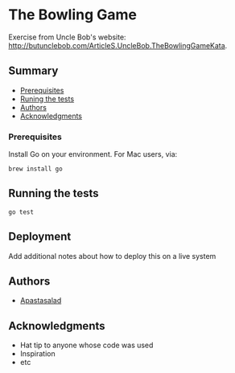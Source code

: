 # The Bowling Game

Exercise from Uncle Bob's website: http://butunclebob.com/ArticleS.UncleBob.TheBowlingGameKata.

## Summary

- [Prerequisites](#Prerequisites)
- [Runing the tests](#running-the-tests)
- [Authors](#authors)
- [Acknowledgments](#acknowledgments)

### Prerequisites

Install Go on your environment. For Mac users, via:

    brew install go

## Running the tests

    go test

## Deployment

Add additional notes about how to deploy this on a live system

## Authors

- [Apastasalad](https://github.com/apastasalad)
  

## Acknowledgments

- Hat tip to anyone whose code was used
- Inspiration
- etc